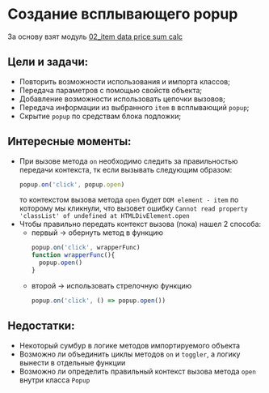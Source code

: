 # Создание всплывающего popup
За основу взят модуль [02_item data price sum calc](https://github.com/SetMiller/programming-practice/tree/master/Modules/02_item%20data%20price%20sum%20calc)

Цели и задачи:
-
* Повторить возможности использования и импорта классов;
* Передача параметров с помощью свойств объекта;
* Добавление возможности использовать цепочки вызовов;
* Передача информации из выбранного `item` в всплывающий `popup`;
* Скрытие `popup` по средствам блока подложки;

Интересные моменты:
-  
- При вызове метода `on` необходимо следить за правильностью передачи контекста, тк если вызывать следующим образом:
  ```javascript
  popup.on('click', popup.open)
  ```
  то контекстом вызова метода `open` будет `DOM element - item` по которому мы кликнули, что вызовет ошибку `Cannot read property 'classList' of undefined at HTMLDivElement.open`
- Чтобы правильно передать контекст вызова (пока) нашел 2 способа:
  * первый -> обернуть метод в функцию
    ```javascript
    popup.on('click', wrapperFunc)
    function wrapperFunc(){
      popup.open()
    }
    ```
  * второй -> использовать стрелочную функцию
    ```javascript
    popup.on('click', () => popup.open())
    ```
  
Недостатки:
-
- Некоторый сумбур в логике методов импортируемого объекта
- Возможно ли объединить циклы методов `on` и `toggler`, а логику вынести в отдельные функции
- Возможно ли определить правильный контекст вызова метода `open` внутри класса `Popup`